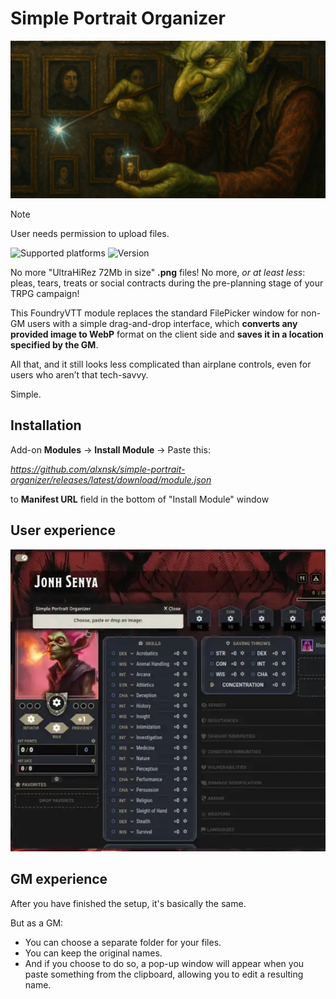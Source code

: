 # Simple Portrait Organizer
![Module logo](/artwork/module/cover.webp)

> [!NOTE]
> User needs permission to upload files.


![Supported platforms](https://img.shields.io/badge/Supported_Foundry_Versions-10--13-%23556b2f)
![Version](https://img.shields.io/badge/dynamic/json?url=https%3A%2F%2Fgithub.com%2Falxnsk%2Fsimple-portrait-organizer%2Freleases%2Flatest%2Fdownload%2Fmodule.json&query=%24.version&style=flat&label=Current%20version&color=%23556b2f)

No more "UltraHiRez 72Mb in size" **.png** files! 
No more, *or at least less*: pleas, tears, treats or social contracts during the pre-planning stage of your TRPG campaign!

This FoundryVTT module replaces the standard FilePicker window for non-GM users with a simple drag-and-drop interface, which **converts any provided image to WebP** format on the client side and **saves it in a location specified by the GM**.

All that, and it still looks less complicated than airplane controls, even for users who aren’t that tech-savvy.

Simple.

## Installation
Add-on **Modules** -> **Install Module** -> Paste this:

*https://github.com/alxnsk/simple-portrait-organizer/releases/latest/download/module.json*

to **Manifest URL** field in the bottom of "Install Module" window

## User experience
![User experience illustration](/artwork/repo/user-experience.webp)

## GM experience
After you have finished the setup, it's basically the same.

But as a GM:
* You can choose a separate folder for your files.
* You can keep the original names.
* And if you choose to do so, a pop-up window will appear when you paste something from the clipboard, allowing you to edit a resulting name.
